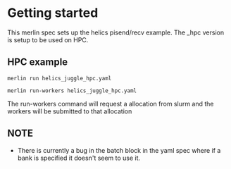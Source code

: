 # Getting started

This merlin spec sets up the helics pisend/recv example. The _hpc version is setup to be used on HPC.

## HPC example

```
merlin run helics_juggle_hpc.yaml
```

```
merlin run-workers helics_juggle_hpc.yaml
```

The run-workers command will request a allocation from slurm and the workers will be submitted to that allocation

## NOTE
* There is currently a bug in the batch block in the yaml spec where if a bank is specified it doesn't seem to use it.
